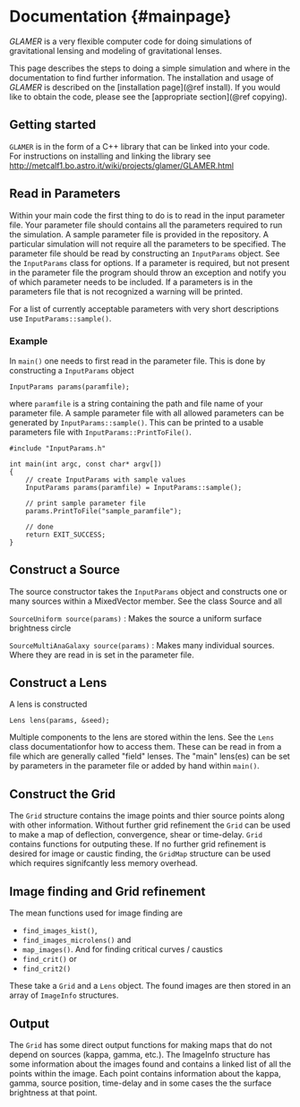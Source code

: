 Documentation                                                        {#mainpage}
=============

*GLAMER* is a very flexible computer code for doing simulations of gravitational
lensing and modeling of gravitational lenses.

This page describes the steps to doing a simple simulation and where in the
documentation to find further information. The installation and usage of
*GLAMER* is described on the [installation page](@ref install). If you would
like to obtain the code, please see the [appropriate section](@ref copying).


Getting started
---------------

`GLAMER` is in the form of a C++ library that can be linked into your code.  
For instructions on installing and linking the library see 
http://metcalf1.bo.astro.it/wiki/projects/glamer/GLAMER.html


Read in Parameters
------------------

Within your main code the first thing to do is to read in the input parameter
file. Your parameter file should contains all the parameters required to run the
simulation. A sample parameter file is provided in the repository. A particular
simulation will not require all the parameters to be specified. The parameter
file should be read by constructing an `InputParams` object. See the
`InputParams` class for options.  If a parameter is required, but not present in
the parameter file the program should throw an exception and notify you of which
parameter needs to be included. If a parameters is in the parameters file that
is not recognized a warning will be printed.

For a list of currently acceptable parameters with very short descriptions use
`InputParams::sample()`.

### Example

In `main()` one needs to first read in the parameter file.
This is done by constructing a `InputParams` object

~~~{.cpp}
InputParams params(paramfile);
~~~

where `paramfile` is a string containing the path and file name of your
parameter file. A sample parameter file with all allowed parameters can be
generated by `InputParams::sample()`. This can be printed to a usable parameters
file with `InputParams::PrintToFile()`.

~~~{.cpp}
#include "InputParams.h"

int main(int argc, const char* argv[])
{
    // create InputParams with sample values
    InputParams params(paramfile) = InputParams::sample();
    
    // print sample parameter file
    params.PrintToFile("sample_paramfile");
    
    // done
    return EXIT_SUCCESS;
}
~~~


Construct a Source
------------------

The source constructor takes the `InputParams` object and constructs one or many
sources within a MixedVector member. See the class Source and all

`SourceUniform source(params)`
: Makes the source a uniform surface brightness circle

`SourceMultiAnaGalaxy source(params)`
: Makes many individual sources.
  Where they are read in is set in the parameter file.


Construct a Lens
----------------

A lens is constructed

~~~{.cpp}
Lens lens(params, &seed);
~~~

Multiple components to the lens are stored within the lens. See the `Lens` class
documentationfor how to access them. These can be read in from a file which are
generally called "field" lenses. The "main" lens(es) can be set by parameters
in the parameter file or added by hand within `main()`.


Construct the Grid
------------------

The `Grid` structure contains the image points and thier source points along
with other information. Without further grid refinement the `Grid` can be used
to make a map of deflection, convergence, shear or time-delay. `Grid` contains
functions for outputing these.  If no further grid refinement is desired for image or caustic finding,
the `GridMap` structure can be used which requires signifcantly less memory overhead.


Image finding and Grid refinement
---------------------------------

The mean functions used for image finding are

-   `find_images_kist()`,
-   `find_images_microlens()` and 
-   `map_images()`.
And for finding critical curves / caustics
-   `find_crit()` or 
-   `find_crit2()`

These take a `Grid` and a `Lens` object. The found images are then stored in an
array of `ImageInfo` structures.


Output
------

The `Grid` has some direct output functions for making maps that do not depend
on sources (kappa, gamma, etc.). The ImageInfo structure has some information
about the images found and contains a linked list of all the points within the
image. Each point contains information about the kappa, gamma, source position,
time-delay and in some cases the the surface brightness at that point.
